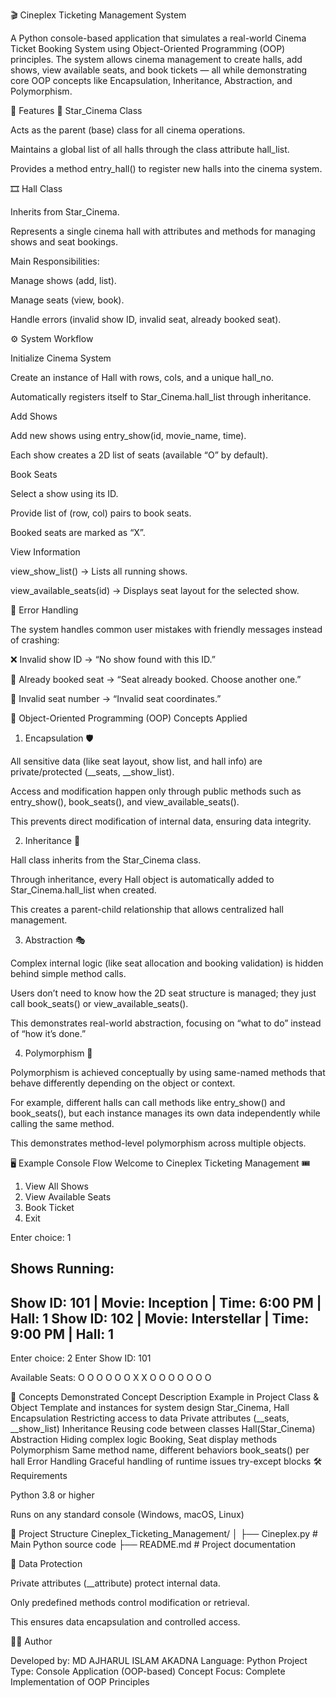 🎬 Cineplex Ticketing Management System

A Python console-based application that simulates a real-world Cinema Ticket Booking System using Object-Oriented Programming (OOP) principles.
The system allows cinema management to create halls, add shows, view available seats, and book tickets — all while demonstrating core OOP concepts like Encapsulation, Inheritance, Abstraction, and Polymorphism.

🚀 Features
🏢 Star_Cinema Class

Acts as the parent (base) class for all cinema operations.

Maintains a global list of all halls through the class attribute hall_list.

Provides a method entry_hall() to register new halls into the cinema system.

🎞️ Hall Class

Inherits from Star_Cinema.

Represents a single cinema hall with attributes and methods for managing shows and seat bookings.

Main Responsibilities:

Manage shows (add, list).

Manage seats (view, book).

Handle errors (invalid show ID, invalid seat, already booked seat).

⚙️ System Workflow

Initialize Cinema System

Create an instance of Hall with rows, cols, and a unique hall_no.

Automatically registers itself to Star_Cinema.hall_list through inheritance.

Add Shows

Add new shows using entry_show(id, movie_name, time).

Each show creates a 2D list of seats (available “O” by default).

Book Seats

Select a show using its ID.

Provide list of (row, col) pairs to book seats.

Booked seats are marked as “X”.

View Information

view_show_list() → Lists all running shows.

view_available_seats(id) → Displays seat layout for the selected show.

🧩 Error Handling

The system handles common user mistakes with friendly messages instead of crashing:

❌ Invalid show ID → “No show found with this ID.”

🚫 Already booked seat → “Seat already booked. Choose another one.”

📍 Invalid seat number → “Invalid seat coordinates.”

🧱 Object-Oriented Programming (OOP) Concepts Applied
1. Encapsulation 🛡️

All sensitive data (like seat layout, show list, and hall info) are private/protected (__seats, __show_list).

Access and modification happen only through public methods such as entry_show(), book_seats(), and view_available_seats().

This prevents direct modification of internal data, ensuring data integrity.

2. Inheritance 🔁

Hall class inherits from the Star_Cinema class.

Through inheritance, every Hall object is automatically added to Star_Cinema.hall_list when created.

This creates a parent-child relationship that allows centralized hall management.

3. Abstraction 🎭

Complex internal logic (like seat allocation and booking validation) is hidden behind simple method calls.

Users don’t need to know how the 2D seat structure is managed; they just call book_seats() or view_available_seats().

This demonstrates real-world abstraction, focusing on “what to do” instead of “how it’s done.”

4. Polymorphism 🔄

Polymorphism is achieved conceptually by using same-named methods that behave differently depending on the object or context.

For example, different halls can call methods like entry_show() and book_seats(), but each instance manages its own data independently while calling the same method.

This demonstrates method-level polymorphism across multiple objects.

🖥️ Example Console Flow
Welcome to Cineplex Ticketing Management 🎟️

1. View All Shows
2. View Available Seats
3. Book Ticket
4. Exit

Enter choice: 1

Shows Running:
---------------------------------
Show ID: 101 | Movie: Inception | Time: 6:00 PM | Hall: 1
Show ID: 102 | Movie: Interstellar | Time: 9:00 PM | Hall: 1
---------------------------------

Enter choice: 2
Enter Show ID: 101

Available Seats:
O O O O O
O X X O O
O O O O O

🧠 Concepts Demonstrated
Concept	Description	Example in Project
Class & Object	Template and instances for system design	Star_Cinema, Hall
Encapsulation	Restricting access to data	Private attributes (__seats, __show_list)
Inheritance	Reusing code between classes	Hall(Star_Cinema)
Abstraction	Hiding complex logic	Booking, Seat display methods
Polymorphism	Same method name, different behaviors	book_seats() per hall
Error Handling	Graceful handling of runtime issues	try-except blocks
🛠️ Requirements

Python 3.8 or higher

Runs on any standard console (Windows, macOS, Linux)

📂 Project Structure
Cineplex_Ticketing_Management/
│
├── Cineplex.py     # Main Python source code
├── README.md                 # Project documentation

🔐 Data Protection

Private attributes (__attribute) protect internal data.

Only predefined methods control modification or retrieval.

This ensures data encapsulation and controlled access.

👨‍💻 Author

Developed by: MD AJHARUL ISLAM AKADNA
Language: Python
Project Type: Console Application (OOP-based)
Concept Focus: Complete Implementation of OOP Principles
